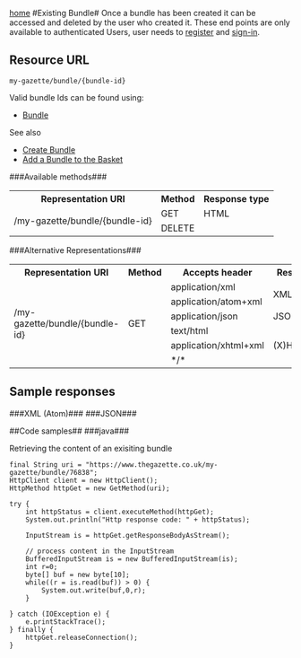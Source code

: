 [home](../home.md)
#Existing Bundle#
Once a bundle has been created it can be accessed and deleted by the user who created it.
These end points are only available to authenticated Users, user needs  to [register](../authentication/registration.md) and [sign-in](../authentication/sign-in.md).

## Resource URL ##
`my-gazette/bundle/{bundle-id}`

Valid bundle Ids can be found using:

- [Bundle]()


See also

- [Create Bundle](create-bundle.md)
- [Add a Bundle to the Basket](../basket/add-to-basket.md)

###Available methods###

<table>
<tr>
	<th>Representation URI</th>
	<th>Method</th>
	<th>Response type</th>
</tr>
<tr>
	<td rowspan=2>/my-gazette/bundle/{bundle-id}</td>
	<td>GET</td>
	<td>HTML</td>
</tr>
<tr>
	<td>DELETE</td>
	<td></td>
</tr>
</table>


###Alternative Representations###
<table>
<tr>
	<th>Representation URI</th>
	<th>Method</th>
	<th>Accepts header</th>
<th>Response type</th>
</tr>
<tr>
	<td rowspan=7>/my-gazette/bundle/{bundle-id}</td>
	<td rowspan=6>GET</td>
	<td>application/xml</td>
	<td rowspan=2>XML (Atom)</td>
</tr>
<tr>
<td>application/atom+xml</td>
</tr>
<tr>
<td>application/json</td>
<td>JSON</td>
</tr>
<tr>
<td>text/html</td>
<td rowspan=3>(X)HTML5+RDFa</td>
</tr>
<tr>
<td>application/xhtml+xml</td>
</tr>
<tr>
<td>*/*</td>
</tr>
</table>

## Sample responses ##
###XML (Atom)###
###JSON###



##Code samples##
###java###

Retrieving the content of an exisiting bundle

	final String uri = "https://www.thegazette.co.uk/my-gazette/bundle/76838";
	HttpClient client = new HttpClient();
	HttpMethod httpGet = new GetMethod(uri);
	
	try {
	    int httpStatus = client.executeMethod(httpGet);
	    System.out.println("Http response code: " + httpStatus);
	    
	    InputStream is = httpGet.getResponseBodyAsStream();
		
		// process content in the InputStream
		BufferedInputStream is = new BufferedInputStream(is);
	    int r=0;
	    byte[] buf = new byte[10];
	    while((r = is.read(buf)) > 0) {
	        System.out.write(buf,0,r);
	    }
	    
	} catch (IOException e) {
	    e.printStackTrace();
	} finally {
	    httpGet.releaseConnection();
	}
	
